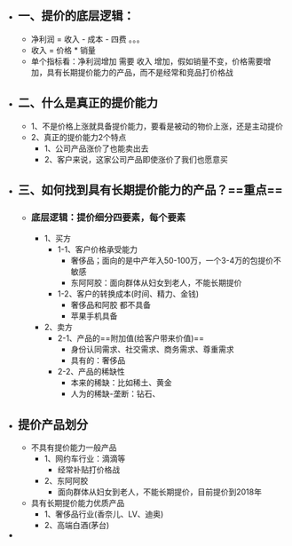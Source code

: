 - ## 一、提价的底层逻辑：
	- 净利润 = 收入 - 成本 - 四费 。。。
	- 收入 = 价格 * 销量
	- 单个指标看：净利润增加  需要 收入 增加，假如销量不变，价格需要增加，具有长期提价能力的产品，而不是经常和竞品打价格战
- ## 二、什么是真正的提价能力
	- 1、不是价格上涨就具备提价能力，要看是被动的物价上涨，还是主动提价
	- 2、真正的提价能力2个特点
		- 1、公司产品涨价了也能卖出去
		- 2、客户来说，这家公司产品即使涨价了我们也愿意买
- ## 三、如何找到具有长期提价能力的产品？==重点==
	- ### 底层逻辑：提价细分四要素，每个要素
		- 1、买方
			- 1-1、客户价格承受能力
				- 奢侈品；面向的是中产年入50-100万，一个3-4万的包提价不敏感
				- 东阿阿胶：面向群体从妇女到老人，不能长期提价
			- 1-2、客户的转换成本(时间、精力、金钱)
				- 奢侈品和阿胶 都不具备
				- 苹果手机具备
		- 2、卖方
			- 2-1、产品的==附加值(给客户带来价值)==
				- 身份认同需求、社交需求、商务需求、尊重需求
				- 具有的：奢侈品
			- 2-2、产品的稀缺性
				- 本来的稀缺：比如稀土、黄金
				- 人为的稀缺-垄断：钻石、
- ## 提价产品划分
	- 不具有提价能力一般产品
		- 1、网约车行业：滴滴等
			- 经常补贴打价格战
		- 2、东阿阿胶
			- 面向群体从妇女到老人，不能长期提价，目前提价到2018年
	- 具有长期提价能力优质产品
		- 1、奢侈品行业(香奈儿、LV、迪奥)
		- 2、高端白酒(茅台)
-